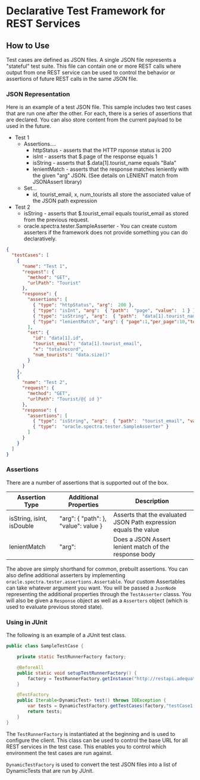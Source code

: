 
# Declarative Test Framework for REST Services

## How to Use

Test cases are defined as JSON files. A single JSON file represents a "stateful" test suite. 
This file can contain one or more REST calls where output from one REST service can be 
used to control the behavior or assertions of future REST calls in the same JSON file.

### JSON Representation

Here is an example of a test JSON file. This sample includes two test cases that are run 
one after the other. For each, there is a series of assertions that are declared. You can also 
store content from the current payload to be used in the future.

- Test 1
  - Assertions....
    - httpStatus - asserts that the HTTP rsponse status is 200
    - isInt - asserts that $.page of the response equals 1
    - isString - asserts that $.data[1].tourist_name equals "Bala"
    - lenientMatch - asserts that the response matches leniently with the given "arg" JSON. 
      (See details on LENIENT match from JSONAssert library)
  - Set...
    - id, tourist_email, x, num_tourists all store the associated value of the JSON path expression 
- Test 2
  - isString - asserts that $.tourist_email equals  tourist_email as stored from the previous request.
  - oracle.spectra.tester.SampleAsserter - You can create custom asserters if the framework does
    not provide something you can do declaratively.

```json
{
  "testCases": [
    {
      "name": "Test 1",
      "request": {
        "method": "GET",
        "urlPath": "Tourist"
      },
      "response": {
        "assertions": [
          { "type": "httpStatus", "arg":  200 },
          { "type": "isInt", "arg":  { "path":  "page", "value":  1 } },
          { "type": "isString", "arg":  { "path":  "data[1].tourist_name", "value":  "Bala" } },
          { "type": "lenientMatch", "arg": { "page":1,"per_page":10,"totalrecord":6246,"total_pages":625}}
        ],
        "set": {
          "id": "data[1].id",
          "tourist_email": "data[1].tourist_email",
          "x": "totalrecord",
          "num_tourists": "data.size()"
        }
      }
    },
    {
      "name": "Test 2",
      "request": {
        "method": "GET",
        "urlPath": "Tourist/@{ id }"
      },
      "response": {
        "assertions": [
          { "type": "isString", "arg":  { "path":  "tourist_email", "value":  "@{ tourist_email }" } },
          { "type":  "oracle.spectra.tester.SampleAsserter" }
        ]
      }
    }
  ]
}
```

### Assertions

There are a number of assertions that is supported out of the box.

| Assertion Type | Additional Properties | Description |
|----------------|-------------|-----------|
| isString, isInt, isDouble | "arg": { "path": <JSON Path Expression>}, "value": value } | Asserts that the evaluated JSON Path expression equals the value |
| lenientMatch | "arg": <json object> | Does a JSON Assert lenient match of the response body |

The above are simply shorthand for common, prebuilt assertions. You can also define additional asserters by implementing
`oracle.spectra.tester.assertions.Assertable`. Your custom Assertables can take whatever argument
you want. You will be passed a `JsonNode` representing the additional properties through
the `TestAsserter` classs. You will also be given a `Response` object as well as 
a `Asserters` object (which is used to evaluate previous stored state).

### Using in JUnit

The following is an example of a JUnit test class.

```java
public class SampleTestCase {

    private static TestRunnerFactory factory;

    @BeforeAll
    public static void setupTestRunnerFactory() {
        factory = TestRunnerFactory.getInstance("http://restapi.adequateshop.com/api", new JunitAssertionHandler());
    }

    @TestFactory
    public Iterable<DynamicTest> test() throws IOException {
        var tests = DynamicTestFactory.getTestCases(factory,"testCase1.json", "testCase2.json");
        return tests;
    }
}
```

The `TestRunnerFactory` is instantiated at the beginning and is used to configure the client. 
This class can be used to control the base URL for all REST services in the test case. This enables
you to control which environment the test cases are run against. 

`DynamicTestFactory` is used to convert the test JSON files into a list of DynamicTests that are
run by JUnit. 


